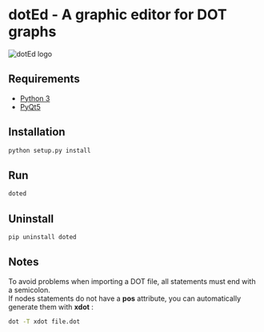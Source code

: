 dotEd - A graphic editor for DOT graphs
========================================================
![dotEd logo](https://cloud.githubusercontent.com/assets/10775422/15577572/5d88e09e-235d-11e6-8c5b-8ac4f9ebaced.png)

## Requirements
 * [Python 3](https://www.python.org/)
 * [PyQt5](https://riverbankcomputing.com/software/pyqt/intro)

## Installation
```bash
python setup.py install
```

## Run
```bash
doted 
```

## Uninstall
```bash
pip uninstall doted
```

## Notes
To avoid problems when importing a DOT file, all statements must end with a semicolon.  
If nodes statements do not have a **pos** attribute, you can automatically generate them with **xdot** :
```bash
dot -T xdot file.dot
```

